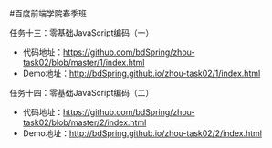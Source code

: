 #百度前端学院春季班

任务十三：零基础JavaScript编码（一） 

* 代码地址：https://github.com/bdSpring/zhou-task02/blob/master/1/index.html
* Demo地址：http://bdSpring.github.io/zhou-task02/1/index.html

任务十四：零基础JavaScript编码（二） 

* 代码地址：https://github.com/bdSpring/zhou-task02/blob/master/2/index.html
* Demo地址：http://bdSpring.github.io/zhou-task02/2/index.html
